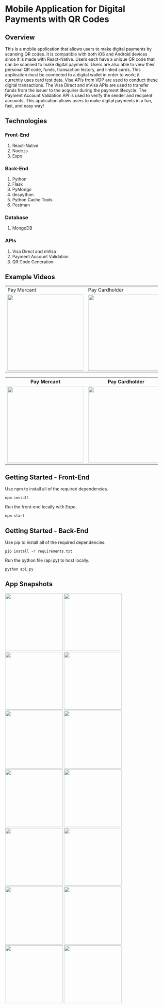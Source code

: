 # Mobile Application for Digital Payments with QR Codes

## Overview
This is a mobile application that allows users to make digital payments by scanning QR codes. It is compatible with both iOS and Android devices since it is made with React-Native. Users each have a unique QR code that can be scanned to make digital payments. Users are also able to view their personal QR code, funds, transaction history, and linked cards. This application must be connected to a digital wallet in order to work; it currently uses card test data. Visa APIs from VDP are used to conduct these digital transactions. The Visa Direct and mVisa APIs are used to transfer funds from the issuer to the acquirer during the payment lifecycle. The Payment Account Validation API is used to verify the sender and recipient accounts. This application allows users to make digital payments in a fun, fast, and easy way! 

## Technologies

### Front-End
1. React-Native
2. Node.js
3. Expo

### Back-End
1. Python
2. Flask
3. PyMongo
4. dnspython
5. Python Cache Tools
4. Postman

### Database
1. MongoDB

### APIs
1. Visa Direct and mVisa
2. Payment Account Validation
3. QR Code Generation

## Example Videos
<table style="width:100%">
  <tr>
    <td style="width:33%">Pay Mercant</td>
    <td style="width:33%">Pay Cardholder</td>
    <td style="width:33%">Pay with Menu</td>
  </tr>
  <tr>
    <td><img src="https://github.com/MyNameIsAditya/QRPayment_MobileApp/blob/master/readme_resources/Merchant.gif" width=250></td>
    <td><img src="https://github.com/MyNameIsAditya/QRPayment_MobileApp/blob/master/readme_resources/P2P.gif" width=250></td>
    <td><img src="https://github.com/MyNameIsAditya/QRPayment_MobileApp/blob/master/readme_resources/Menu.gif" width=250></td>
  </tr>
</table>

| Pay Mercant | Pay Cardholder | Pay with Menu |
|     :---:      |     :---:      |     :---:      |
| <img src="https://github.com/MyNameIsAditya/QRPayment_MobileApp/blob/master/readme_resources/Merchant.gif" width=250> | <img src="https://github.com/MyNameIsAditya/QRPayment_MobileApp/blob/master/readme_resources/P2P.gif" width=250> | <img src="https://github.com/MyNameIsAditya/QRPayment_MobileApp/blob/master/readme_resources/Menu.gif" width=250> |

## Getting Started - Front-End
Use npm to install all of the required dependencies.
```
npm install
```

Run the front-end locally with Expo.
```
npm start
```

## Getting Started - Back-End
Use pip to install all of the required dependencies.
```
pip install -r requirements.txt
```

Run the python file (api.py) to host locally.
```
python api.py
```

## App Snapshots
<img src="https://github.com/MyNameIsAditya/QRPayment_MobileApp/blob/master/readme_resources/IMG_7778.PNG" width="190"> <img src="https://github.com/MyNameIsAditya/QRPayment_MobileApp/blob/master/readme_resources/IMG_7779.PNG" width="190"> <img src="https://github.com/MyNameIsAditya/QRPayment_MobileApp/blob/master/readme_resources/IMG_7780.PNG" width="190"> <img src="https://github.com/MyNameIsAditya/QRPayment_MobileApp/blob/master/readme_resources/IMG_7781.PNG" width="190"> <img src="https://github.com/MyNameIsAditya/QRPayment_MobileApp/blob/master/readme_resources/IMG_7782.PNG" width="190"> <img src="https://github.com/MyNameIsAditya/QRPayment_MobileApp/blob/master/readme_resources/IMG_7783.PNG" width="190"> <img src="https://github.com/MyNameIsAditya/QRPayment_MobileApp/blob/master/readme_resources/IMG_7784.PNG" width="190"> <img src="https://github.com/MyNameIsAditya/QRPayment_MobileApp/blob/master/readme_resources/IMG_7785.PNG" width="190"> <img src="https://github.com/MyNameIsAditya/QRPayment_MobileApp/blob/master/readme_resources/IMG_7786.PNG" width="190"> <img src="https://github.com/MyNameIsAditya/QRPayment_MobileApp/blob/master/readme_resources/IMG_7787.PNG" width="190"> <img src="https://github.com/MyNameIsAditya/QRPayment_MobileApp/blob/master/readme_resources/IMG_7788.PNG" width="190"> <img src="https://github.com/MyNameIsAditya/QRPayment_MobileApp/blob/master/readme_resources/IMG_7789.PNG" width="190"> <img src="https://github.com/MyNameIsAditya/QRPayment_MobileApp/blob/master/readme_resources/IMG_7791.PNG" width="190"> <img src="https://github.com/MyNameIsAditya/QRPayment_MobileApp/blob/master/readme_resources/IMG_7793.PNG" width="190"> 
